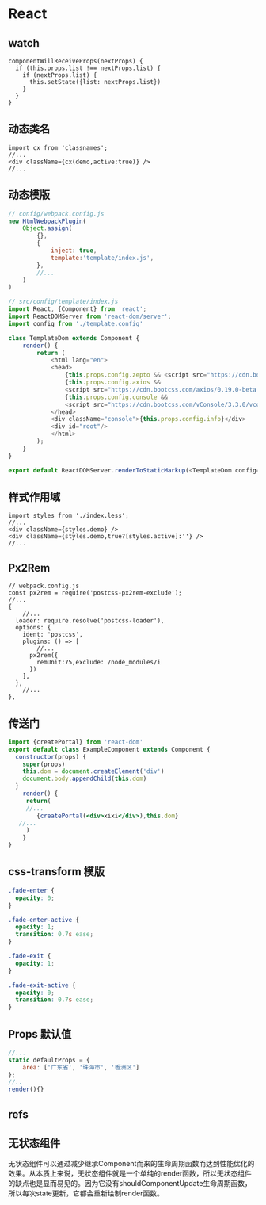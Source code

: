 # React

## watch
```jsx{1}
componentWillReceiveProps(nextProps) {
  if (this.props.list !== nextProps.list) {
    if (nextProps.list) {
      this.setState({list: nextProps.list})
    }
  }
}
```

## 动态类名
```javascript{3}
import cx from 'classnames';
//...
<div className={cx(demo,active:true)} />
//...
```

## 动态模版
```JavaScript {7}
// config/webpack.config.js
new HtmlWebpackPlugin(
    Object.assign(
        {},
        {
            inject: true,
            template:'template/index.js',
        },
        //...
    )
)
```
```JavaScript {24}
// src/config/template/index.js
import React, {Component} from 'react';
import ReactDOMServer from 'react-dom/server';
import config from './template.config'

class TemplateDom extends Component {
    render() {
        return (
            <html lang="en">
            <head>
                {this.props.config.zepto && <script src="https://cdn.bootcss.com/zepto/1.0rc1/zepto.min.js"></script>}
                {this.props.config.axios &&
                <script src="https://cdn.bootcss.com/axios/0.19.0-beta.1/axios.min.js"></script>}
                {this.props.config.console &&
                <script src="https://cdn.bootcss.com/vConsole/3.3.0/vconsole.min.js"></script>}
            </head>
            <div className="console">{this.props.config.info}</div>
            <div id="root"/>
            </html>
        );
    }
}

export default ReactDOMServer.renderToStaticMarkup(<TemplateDom config={config}/>)

```

## 样式作用域
```javascript{4}
import styles from './index.less';
//...
<div className={styles.demo} />
<div className={styles.demo,true?[styles.active]:''} />
//...
```

## Px2Rem
```javascript{12}
// webpack.config.js
const px2rem = require('postcss-px2rem-exclude');
//...
{
	//...
  loader: require.resolve('postcss-loader'),
  options: {
    ident: 'postcss',
    plugins: () => [
		//...
      px2rem({
        remUnit:75,exclude: /node_modules/i
      })
    ],
  },
	//...
},
```

## 传送门
```jsx
import {createPortal} from 'react-dom'
export default class ExampleComponent extends Component {
  constructor(props) {
    super(props)
    this.dom = document.createElement('div')
    document.body.appendChild(this.dom)
  }
	render() {
	 return(
	 //...
		{createPortal(<div>xixi</div>),this.dom}
   //...
	 )
	}
}
```

## css-transform 模版

```css
.fade-enter {
  opacity: 0;
}

.fade-enter-active {
  opacity: 1;
  transition: 0.7s ease;
}

.fade-exit {
  opacity: 1;
}

.fade-exit-active {
  opacity: 0;
  transition: 0.7s ease;
}

```

## Props 默认值
```JavaScript
//...
static defaultProps = {
    area: ['广东省', '珠海市', '香洲区']
};
//..
render(){}
```

## refs 

## 无状态组件

无状态组件可以通过减少继承Component而来的生命周期函数而达到性能优化的效果。从本质上来说，无状态组件就是一个单纯的render函数，所以无状态组件的缺点也是显而易见的。因为它没有shouldComponentUpdate生命周期函数，所以每次state更新，它都会重新绘制render函数。
